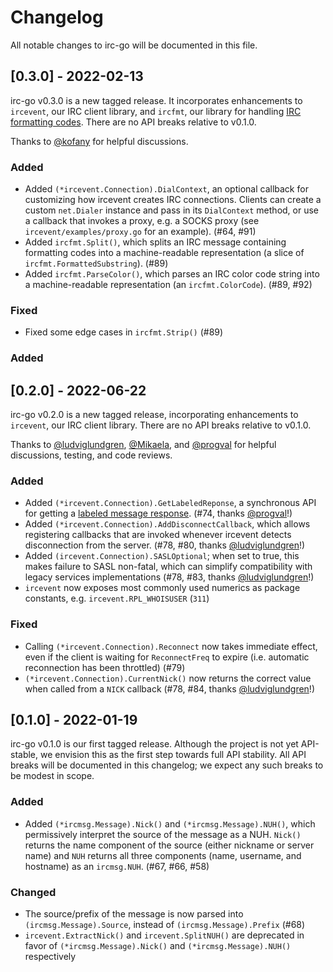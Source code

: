 # Changelog
All notable changes to irc-go will be documented in this file.

## [0.3.0] - 2022-02-13

irc-go v0.3.0 is a new tagged release. It incorporates enhancements to `ircevent`, our IRC client library, and `ircfmt`, our library for handling [IRC formatting codes](https://modern.ircdocs.horse/formatting.html). There are no API breaks relative to v0.1.0.

Thanks to [@kofany](https://github.com/kofany) for helpful discussions.

### Added
* Added `(*ircevent.Connection).DialContext`, an optional callback for customizing how ircevent creates IRC connections. Clients can create a custom `net.Dialer` instance and pass in its `DialContext` method, or use a callback that invokes a proxy, e.g. a SOCKS proxy (see `ircevent/examples/proxy.go` for an example). (#64, #91)
* Added `ircfmt.Split()`, which splits an IRC message containing formatting codes into a machine-readable representation (a slice of `ircfmt.FormattedSubstring`). (#89)
* Added `ircfmt.ParseColor()`, which parses an IRC color code string into a machine-readable representation (an `ircfmt.ColorCode`). (#89, #92)

### Fixed
* Fixed some edge cases in `ircfmt.Strip()` (#89)

### Added

## [0.2.0] - 2022-06-22

irc-go v0.2.0 is a new tagged release, incorporating enhancements to `ircevent`, our IRC client library. There are no API breaks relative to v0.1.0.

Thanks to [@ludviglundgren](https://github.com/ludviglundgren), [@Mikaela](https://github.com/Mikaela), and [@progval](https://github.com/progval) for helpful discussions, testing, and code reviews.

### Added
* Added `(*ircevent.Connection).GetLabeledReponse`, a synchronous API for getting a [labeled message response](https://ircv3.net/specs/extensions/labeled-response). (#74, thanks [@progval](https://github.com/progval)!)
* Added `(*ircevent.Connection).AddDisconnectCallback`, which allows registering callbacks that are invoked whenever ircevent detects disconnection from the server. (#78, #80, thanks [@ludviglundgren](https://github.com/ludviglundgren)!)
* Added `(ircevent.Connection).SASLOptional`; when set to true, this makes failure to SASL non-fatal, which can simplify compatibility with legacy services implementations (#78, #83, thanks [@ludviglundgren](https://github.com/ludviglundgren)!)
* `ircevent` now exposes most commonly used numerics as package constants, e.g. `ircevent.RPL_WHOISUSER` (`311`)

### Fixed
* Calling `(*ircevent.Connection).Reconnect` now takes immediate effect, even if the client is waiting for `ReconnectFreq` to expire (i.e. automatic reconnection has been throttled) (#79)
* `(*ircevent.Connection).CurrentNick()` now returns the correct value when called from a `NICK` callback (#78, #84, thanks [@ludviglundgren](https://github.com/ludviglundgren)!)

## [0.1.0] - 2022-01-19

irc-go v0.1.0 is our first tagged release. Although the project is not yet API-stable, we envision this as the first step towards full API stability. All API breaks will be documented in this changelog; we expect any such breaks to be modest in scope.

### Added
* Added `(*ircmsg.Message).Nick()` and `(*ircmsg.Message).NUH()`, which permissively interpret the source of the message as a NUH. `Nick()` returns the name component of the source (either nickname or server name) and `NUH` returns all three components (name, username, and hostname) as an `ircmsg.NUH`. (#67, #66, #58)

### Changed
* The source/prefix of the message is now parsed into `(ircmsg.Message).Source`, instead of `(ircmsg.Message).Prefix` (#68)
* `ircevent.ExtractNick()` and `ircevent.SplitNUH()` are deprecated in favor of `(*ircmsg.Message).Nick()` and `(*ircmsg.Message).NUH()` respectively
